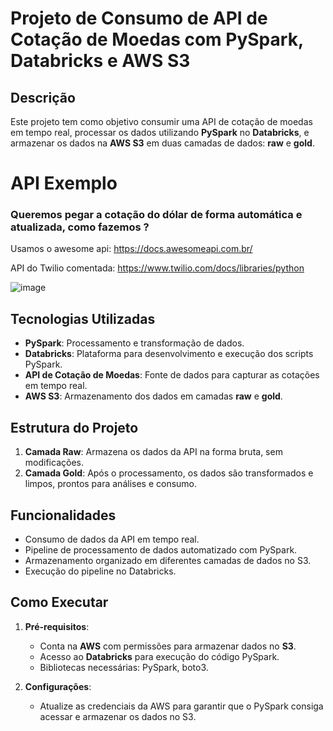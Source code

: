 # Projeto de Consumo de API de Cotação de Moedas com PySpark, Databricks e AWS S3

## Descrição

Este projeto tem como objetivo consumir uma API de cotação de moedas em tempo real, processar os dados utilizando **PySpark** no **Databricks**, e armazenar os dados na **AWS S3** em duas camadas de dados: **raw** e **gold**.

# API Exemplo

### Queremos pegar a cotação do dólar de forma automática e atualizada, como fazemos ?

Usamos o awesome api: https://docs.awesomeapi.com.br/

API do Twilio comentada: https://www.twilio.com/docs/libraries/python

![image](https://github.com/user-attachments/assets/188e9f1e-0ed3-43db-8509-4f968f7f9fa9)


## Tecnologias Utilizadas

- **PySpark**: Processamento e transformação de dados.
- **Databricks**: Plataforma para desenvolvimento e execução dos scripts PySpark.
- **API de Cotação de Moedas**: Fonte de dados para capturar as cotações em tempo real.
- **AWS S3**: Armazenamento dos dados em camadas **raw** e **gold**.

## Estrutura do Projeto

1. **Camada Raw**: Armazena os dados da API na forma bruta, sem modificações.
2. **Camada Gold**: Após o processamento, os dados são transformados e limpos, prontos para análises e consumo.

## Funcionalidades

- Consumo de dados da API em tempo real.
- Pipeline de processamento de dados automatizado com PySpark.
- Armazenamento organizado em diferentes camadas de dados no S3.
- Execução do pipeline no Databricks.

## Como Executar

1. **Pré-requisitos**:
   - Conta na **AWS** com permissões para armazenar dados no **S3**.
   - Acesso ao **Databricks** para execução do código PySpark.
   - Bibliotecas necessárias: PySpark, boto3.

2. **Configurações**:
   - Atualize as credenciais da AWS para garantir que o PySpark consiga acessar e armazenar os dados no S3.
  
     
